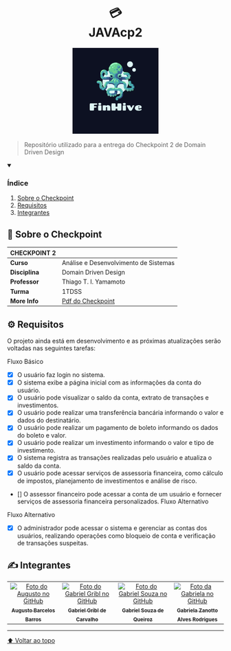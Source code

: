 <h1 align="center">
💳<br>JAVAcp2
</h1>
 
<p align="center">
<img src="GFX/logo/logo.png" alt="exemplo imagem" width=200>
</p>

> Repositório utilizado para a entrega do Checkpoint 2 de Domain Driven Design

<details open>
  <summary><h3><strong>Índice</strong></h3></summary>
  <ol>
    <li><a href="#sobre">Sobre o Checkpoint</a></li>
    <li><a href="#requisitos">Requisitos</a></li>
    <li><a href="#autores">Integrantes</a></li>
  </ol>
</details>

<h2 name="sobre">📖 Sobre o Checkpoint</h2>

| **CHECKPOINT 2** |                                       |
| ---------------- | ------------------------------------- |
| **Curso**        | Análise e Desenvolvimento de Sistemas |
| **Disciplina**   | Domain Driven Design                  |
| **Professor**    | Thiago T. I. Yamamoto                 |
| **Turma**        | 1TDSS                                 |
| **More Info**    | [Pdf do Checkpoint](GFX/cp2.pdf)      |

<h2 name="requisitos">⚙️ Requisitos</h2>

O projeto ainda está em desenvolvimento e as próximas atualizações serão voltadas nas seguintes tarefas:

Fluxo Básico

- [x] O usuário faz login no sistema.
- [x] O sistema exibe a página inicial com as informações da conta do usuário.
- [x] O usuário pode visualizar o saldo da conta, extrato de transações e investimentos.
- [x] O usuário pode realizar uma transferência bancária informando o valor e dados do
        destinatário.
- [x] O usuário pode realizar um pagamento de boleto informando os dados do boleto e
        valor.
- [x] O usuário pode realizar um investimento informando o valor e tipo de investimento.
- [x] O sistema registra as transações realizadas pelo usuário e atualiza o saldo da conta.
- [x] O usuário pode acessar serviços de assessoria financeira, como cálculo de impostos,
        planejamento de investimentos e análise de risco.
- [] O assessor financeiro pode acessar a conta de um usuário e fornecer serviços de
    assessoria financeira personalizados.
    Fluxo Alternativo

Fluxo Alternativo

- [x] O administrador pode acessar o sistema e gerenciar as contas dos usuários,
        realizando operações como bloqueio de conta e verificação de transações suspeitas.

<h2 name="autores">✍️ Integrantes</h2>
<table>
  <tr>
    <td align="center">
      <a href="https://github.com/Asteriuz">
        <img src="https://avatars.githubusercontent.com/u/89879115?v=4" width="115px;" alt="Foto do Augusto no GitHub"/><br>
        <sub>
          <strong>Augusto Barcelos Barros</strong>
        </sub>
      </a>
    </td>
    <td align="center">
      <a href="https://github.com/gribl88">
        <img src="https://avatars.githubusercontent.com/u/126920453?v=4" width="115px;" alt="Foto do Gabriel Gribl no GitHub"/><br>
        <sub>
          <strong>Gabriel Gribl de Carvalho</strong>
        </sub>
      </a>
    </td>
    <td align="center">
      <a href="https://github.com/GabrielSouzaQ">
        <img src="https://avatars.githubusercontent.com/u/126726456?v=4" width="115px;" alt="Foto do Gabriel Souza no GitHub"/><br>
        <sub>
          <strong>Gabriel Souza de Queiroz</strong>
        </sub>
      </a>
    </td>
    <td align="center">
      <a href="https://github.com/GabsBecca">
        <img src="https://avatars.githubusercontent.com/u/126920756?v=4" width="115px;" alt="Foto da Gabriela no GitHub"/><br>
        <sub>
          <strong>Gabriela Zanotto Alves Rodrigues</strong>
        </sub>
      </a>
  </tr>
</table>

---

[⬆ Voltar ao topo](#HTMLcp1)
